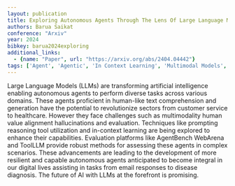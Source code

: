 ```yaml
---
layout: publication
title: Exploring Autonomous Agents Through The Lens Of Large Language Models A Review
authors: Barua Saikat
conference: "Arxiv"
year: 2024
bibkey: barua2024exploring
additional_links:
  - {name: "Paper", url: "https://arxiv.org/abs/2404.04442"}
tags: ['Agent', 'Agentic', 'In Context Learning', 'Multimodal Models', 'Prompting', 'Tools']
---
```

Large Language Models (LLMs) are transforming artificial intelligence enabling autonomous agents to perform diverse tasks across various domains. These agents proficient in human-like text comprehension and generation have the potential to revolutionize sectors from customer service to healthcare. However they face challenges such as multimodality human value alignment hallucinations and evaluation. Techniques like prompting reasoning tool utilization and in-context learning are being explored to enhance their capabilities. Evaluation platforms like AgentBench WebArena and ToolLLM provide robust methods for assessing these agents in complex scenarios. These advancements are leading to the development of more resilient and capable autonomous agents anticipated to become integral in our digital lives assisting in tasks from email responses to disease diagnosis. The future of AI with LLMs at the forefront is promising.
